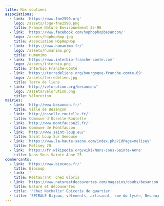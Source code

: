```yaml
---
title: Nos soutiens
associations:
  - link: 'https://www.fne2590.org'
    logo: /assets/logo-fne2590.png
    title: France Nature Environnement 25-90
  - link: 'https://www.facebook.com/hophophopbesancon/'
    logo: /assets/hophophop.jpg
    title: Association HopHopHop
  - link: 'https://www.humanimo.fr/'
    logo: /assets/humanimo.png
    title: Humanimo
  - link: 'https://www.interbio-franche-comte.com'
    logo: /assets/interbio.png
    title: Interbio Franche-Comté
  - link: 'https://terredeliens.org/bourgogne-franche-comte-69'
    logo: /assets/terredelien.jpg
    title: Terre de liens
  - link: 'http://velorution.org/besancon/'
    logo: /assets/velorution.png
    title: Vélorution
mairies:
  - link: 'http://www.besancon.fr/'
    title: Ville de Besançon
  - link: 'http://osselle-routelle.fr/'
    title: Commune d'Osselle-Routelle
  - link: 'http://www.montfaucon25.fr/'
    title: Commune de Montfaucon
  - link: 'http://www.saint-loup.eu/'
    title: Saint Loup Sur Semouse
  - link: 'https://www.la-haute-saone.com/index.php?IdPage=melisey'
    title: Melisey 70
  - link: 'https://fr.wikipedia.org/wiki/Nans-sous-Sainte-Anne'
    title: Nans-Sous-Sainte-Anne 25
commercants:
  - link: 'https://www.biocoop.fr/'
    title: Biocoop
  - link: ''
    title: Restaurant  Chez Gloria
  - link: 'https://www.natureetdecouvertes.com/magasins/doubs/besancon'
    title: Nature et découvertes
  - title: '"Chez Nathalie" Épicerie de quartier'
  - title: 'SPIRALE Bijoux, vêtements, artisanat, rue du lycée, Besançon'
---
```


